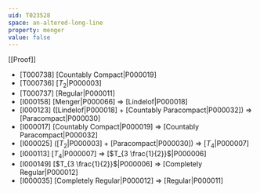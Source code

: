 ```yaml
---
uid: T023528
space: an-altered-long-line
property: menger
value: false
---
```

[[Proof]]

* [T000738] [Countably Compact|P000019]
* [T000736] [$T_2$|P000003]
* [T000737] [Regular|P000011]
* [I000158] [Menger|P000066] => [Lindelof|P000018]
* [I000123] ([Lindelof|P000018] + [Countably Paracompact|P000032]) => [Paracompact|P000030]
* [I000017] [Countably Compact|P000019] => [Countably Paracompact|P000032]
* [I000025] ([$T_2$|P000003] + [Paracompact|P000030]) => [$T_4$|P000007]
* [I000113] [$T_4$|P000007] => [$T_{3 \frac{1}{2}}$|P000006]
* [I000149] [$T_{3 \frac{1}{2}}$|P000006] => [Completely Regular|P000012]
* [I000035] [Completely Regular|P000012] => [Regular|P000011]

